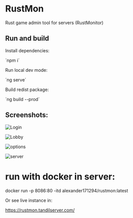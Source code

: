 # RustMon

Rust game admin tool for servers (RustMonitor) 

## Run and build

Install dependencies:

´npm i´

Run local dev mode:

´ng serve´

Build redist package:

´ng build --prod´

## Screenshots:

![Login](https://i.imgur.com/S8nmgMC.png)

![Lobby](https://i.imgur.com/vdlTYxw.png)

![options](https://i.imgur.com/zxmGds5.png)

![server](https://i.imgur.com/U0WbD0T.png)

# run with docker in server:

docker run -p 8086:80 -itd alexander171294/rustmon:latest

Or see live instance in:

https://rustmon.tandilserver.com/
